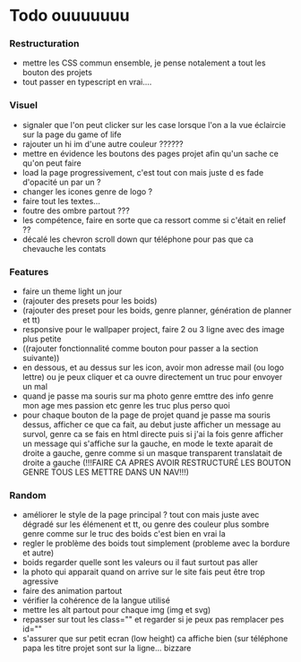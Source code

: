 # Todo ouuuuuuu

### Restructuration

- mettre les CSS commun ensemble, je pense notalement a tout les bouton des projets
- tout passer en typescript en vrai....

### Visuel

- signaler que l'on peut clicker sur les case lorsque l'on a la vue éclaircie sur la page du game of life
- rajouter un hi im d'une autre couleur ??????
- mettre en évidence les boutons des pages projet afin qu'un sache ce qu'on peut faire
- load la page progressivement, c'est tout con mais juste d es fade d'opacité un par un ?
- changer les icones genre de logo ?
- faire tout les textes...
- foutre des ombre partout ???
- les compétence, faire en sorte que ca ressort comme si c'était en relief ??
- décalé les chevron scroll down qur téléphone pour pas que ca chevauche les contats

### Features

- faire un theme light un jour 
- (rajouter des presets pour les boids)
- (rajouter des preset pour les boids, genre planner, génération de planner et tt)
- responsive pour le wallpaper project, faire 2 ou 3 ligne avec des image plus petite
- ((rajouter fonctionnalité comme bouton pour passer a la section suivante))
- en dessous, et au dessus sur les icon, avoir mon adresse mail (ou logo lettre) ou je peux cliquer et ca ouvre directement un truc pour envoyer un mal
- quand je passe ma souris sur ma photo genre emttre des info genre mon age mes passion etc genre les truc plus perso quoi
- pour chaque bouton de la page de projet quand je passe ma souris dessus, afficher ce que ca fait, au debut juste afficher un message au survol, genre ca se fais en html directe puis si j'ai la fois genre afficher un message qui s'affiche sur la gauche, en mode le texte aparait de droite a gauche, genre comme si un masque transparent translatait de droite a gauche (!!!FAIRE CA APRES AVOIR RESTRUCTURÉ LES BOUTON GENRE TOUS LES METTRE DANS UN NAV!!!)

### Random

- améliorer le style de la page principal ? tout con mais juste avec dégradé sur les élémenent et tt, ou genre des couleur plus sombre genre comme sur le truc des boids c'est bien en vrai la 
- regler le problème des boids tout simplement (probleme avec la bordure et autre)
- boids regarder quelle sont les valeurs ou il faut surtout pas aller
- la photo qui apparait quand on arrive sur le site fais peut être trop agressive
- faire des animation partout
- vérifier la cohérence de la langue utilisé
- mettre les alt partout pour chaque img (img et svg)
- repasser sur tout les class="" et regarder si je peux pas remplacer pes id=""
- s'assurer que sur petit ecran (low height) ca affiche bien (sur téléphone papa les titre projet sont sur la ligne... bizzare

